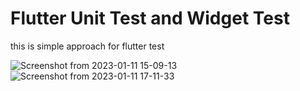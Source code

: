 # Flutter Unit Test and Widget Test

this is simple approach for flutter test

![Screenshot from 2023-01-11 15-09-13](https://user-images.githubusercontent.com/57621743/211783201-99e265d3-4e6a-4d10-95ba-a6169b412055.png)
![Screenshot from 2023-01-11 17-11-33](https://user-images.githubusercontent.com/57621743/211783210-857211e7-a62a-482a-8a29-4bb92ba82277.png)
